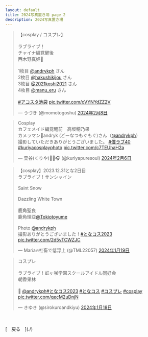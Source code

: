 ```yaml
---
layout: default
title: 2024写真置き場 page 2
description: 2024写真置き場
---
```


<script async src="https://platform.twitter.com/widgets.js" charset="utf-8"></script>

<blockquote class="twitter-tweet" data-lang="ja" data-dnt="true" data-theme="dark"><p lang="ja" dir="ltr">【cosplay / コスプレ】<br><br>ラブライブ！<br>チャイナ編覚醒後<br>西木野真姫🎼<br><br>1枚目 <a href="https://twitter.com/andrykph?ref_src=twsrc%5Etfw">@andrykph</a> さん<br>2枚目 <a href="https://twitter.com/hakushikijou?ref_src=twsrc%5Etfw">@hakushikijou</a> さん<br>3枚目 <a href="https://twitter.com/2021koshi2021?ref_src=twsrc%5Etfw">@2021koshi2021</a> さん<br>4枚目 <a href="https://twitter.com/manu_eru?ref_src=twsrc%5Etfw">@manu_eru</a> さん<br><br> <a href="https://twitter.com/hashtag/%E3%82%A2%E3%82%B3%E3%82%B9%E3%82%BF%E6%B1%A0%E8%A2%8B?src=hash&amp;ref_src=twsrc%5Etfw">#アコスタ池袋</a> <a href="https://t.co/oVYNYdZZ2V">pic.twitter.com/oVYNYdZZ2V</a></p>&mdash; うづき (@momotogoshu) <a href="https://twitter.com/momotogoshu/status/1755391388001480817?ref_src=twsrc%5Etfw">2024年2月8日</a></blockquote>

<blockquote class="twitter-tweet" data-lang="ja" data-dnt="true" data-theme="dark"><p lang="ja" dir="ltr">Cosplay <br>カフェメイド編覚醒前　高坂穂乃果<br>カメラマン📸andryk (どーなつもぐもぐ)さん（<a href="https://twitter.com/andrykph?ref_src=twsrc%5Etfw">@andrykph</a>）<br>撮影していただきありがとうございました。 <a href="https://twitter.com/hashtag/%E5%83%95%E3%83%A9%E3%83%9640?src=hash&amp;ref_src=twsrc%5Etfw">#僕ラブ40</a> <a href="https://twitter.com/hashtag/kuriyacosplayphoto?src=hash&amp;ref_src=twsrc%5Etfw">#kuriyacosplayphoto</a> <a href="https://t.co/c7TEUhaH2a">pic.twitter.com/c7TEUhaH2a</a></p>&mdash; 栗谷(くりや)🍞🍊🎧️ (@kuriyapuresoul) <a href="https://twitter.com/kuriyapuresoul/status/1754847170015211552?ref_src=twsrc%5Etfw">2024年2月6日</a></blockquote>

<blockquote class="twitter-tweet" data-lang="ja" data-dnt="true" data-theme="dark"><p lang="ja" dir="ltr">【cosplay】2023.12.31とな2日目<br>ラブライブ！サンシャイン<br><br>Saint Snow<br><br>Dazzling White Town <br><br>鹿角聖良<br>鹿角理亞<a href="https://twitter.com/Tokiotoyume?ref_src=twsrc%5Etfw">@Tokiotoyume</a> <br><br>Photo <a href="https://twitter.com/andrykph?ref_src=twsrc%5Etfw">@andrykph</a> <br>撮影ありがとうございました！<a href="https://twitter.com/hashtag/%E3%81%A8%E3%81%AA%E3%82%B3%E3%82%B92023?src=hash&amp;ref_src=twsrc%5Etfw">#となコス2023</a> <a href="https://t.co/2d5vTCWZJC">pic.twitter.com/2d5vTCWZJC</a></p>&mdash; Maria🔥社畜で低浮上 (@TML22057) <a href="https://twitter.com/TML22057/status/1748367078766362974?ref_src=twsrc%5Etfw">2024年1月19日</a></blockquote>

<blockquote class="twitter-tweet" data-lang="ja" data-dnt="true" data-theme="dark"><p lang="ja" dir="ltr">コスプレ<br><br>ラブライブ！虹ヶ咲学園スクールアイドル同好会<br>朝香果林<br><br>📸 <a href="https://twitter.com/andrykph?ref_src=twsrc%5Etfw">@andrykph</a><a href="https://twitter.com/hashtag/%E3%81%A8%E3%81%AA%E3%82%B3%E3%82%B92023?src=hash&amp;ref_src=twsrc%5Etfw">#となコス2023</a> <a href="https://twitter.com/hashtag/%E3%81%A8%E3%81%AA%E3%82%B3%E3%82%B9?src=hash&amp;ref_src=twsrc%5Etfw">#となコス</a> <a href="https://twitter.com/hashtag/%E3%82%B3%E3%82%B9%E3%83%97%E3%83%AC?src=hash&amp;ref_src=twsrc%5Etfw">#コスプレ</a> <a href="https://twitter.com/hashtag/cosplay?src=hash&amp;ref_src=twsrc%5Etfw">#cosplay</a> <a href="https://t.co/qecM2uDnjN">pic.twitter.com/qecM2uDnjN</a></p>&mdash; きゆき (@sirokuroandkiyu) <a href="https://twitter.com/sirokuroandkiyu/status/1747928083817185503?ref_src=twsrc%5Etfw">2024年1月18日</a></blockquote>

<br>
<br>
[&emsp;戻る&emsp;](./)
